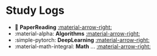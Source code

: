 # Study Logs

<div class="grid cards" markdown>

- :roll_of_paper: __PaperReading__ [:material-arrow-right:](./paper) 
- :material-alpha: __Algorithms__ [:material-arrow-right:](./tutorial/algorithm) 
- :simple-pytorch: __DeepLearning__ [:material-arrow-right:](./tutorial/deeplearning) 
- :material-math-integral: __Math__ ... [:material-arrow-right:](./tutorial/math) 

</div>